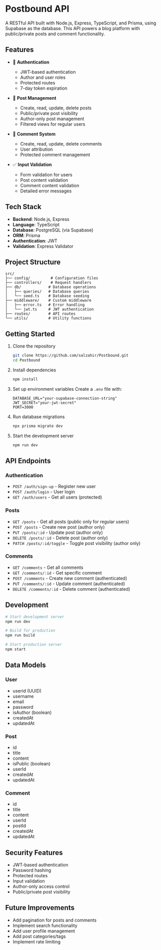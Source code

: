 # Postbound API

A RESTful API built with Node.js, Express, TypeScript, and Prisma, using Supabase as the database. This API powers a blog platform with public/private posts and comment functionality.

## Features

- 🔐 **Authentication**
  - JWT-based authentication
  - Author and user roles
  - Protected routes
  - 7-day token expiration

- 📝 **Post Management**
  - Create, read, update, delete posts
  - Public/private post visibility
  - Author-only post management
  - Filtered views for regular users

- 💬 **Comment System**
  - Create, read, update, delete comments
  - User attribution
  - Protected comment management

- ✅ **Input Validation**
  - Form validation for users
  - Post content validation
  - Comment content validation
  - Detailed error messages

## Tech Stack

- **Backend**: Node.js, Express
- **Language**: TypeScript
- **Database**: PostgreSQL (via Supabase)
- **ORM**: Prisma
- **Authentication**: JWT
- **Validation**: Express Validator

## Project Structure

```
src/
├── config/         # Configuration files
├── controllers/    # Request handlers
├── db/            # Database operations
│   ├── queries/   # Database queries
│   └── seed.ts    # Database seeding
├── middleware/    # Custom middleware
│   ├── error.ts   # Error handling
│   └── jwt.ts     # JWT authentication
├── routes/        # API routes
└── utils/         # Utility functions
```

## Getting Started

1. Clone the repository
   ```bash
   git clone https://github.com/salzahir/Postbound.git
   cd Postbound
   ```

2. Install dependencies
   ```bash
   npm install
   ```

3. Set up environment variables
   Create a `.env` file with:
   ```
   DATABASE_URL="your-supabase-connection-string"
   JWT_SECRET="your-jwt-secret"
   PORT=3000
   ```

4. Run database migrations
   ```bash
   npx prisma migrate dev
   ```

5. Start the development server
   ```bash
   npm run dev
   ```

## API Endpoints

### Authentication
- `POST /auth/sign-up` - Register new user
- `POST /auth/login` - User login
- `GET /auth/users` - Get all users (protected)

### Posts
- `GET /posts` - Get all posts (public only for regular users)
- `POST /posts` - Create new post (author only)
- `PUT /posts/:id` - Update post (author only)
- `DELETE /posts/:id` - Delete post (author only)
- `PATCH /posts/:id/toggle` - Toggle post visibility (author only)

### Comments
- `GET /comments` - Get all comments
- `GET /comments/:id` - Get specific comment
- `POST /comments` - Create new comment (authenticated)
- `PUT /comments/:id` - Update comment (authenticated)
- `DELETE /comments/:id` - Delete comment (authenticated)

## Development

```bash
# Start development server
npm run dev

# Build for production
npm run build

# Start production server
npm start
```

## Data Models

### User
- userid (UUID)
- username
- email
- password
- isAuthor (boolean)
- createdAt
- updatedAt

### Post
- id
- title
- content
- isPublic (boolean)
- userId
- createdAt
- updatedAt

### Comment
- id
- title
- content
- userId
- postId
- createdAt
- updatedAt

## Security Features

- JWT-based authentication
- Password hashing
- Protected routes
- Input validation
- Author-only access control
- Public/private post visibility

## Future Improvements

- Add pagination for posts and comments
- Implement search functionality
- Add user profile management
- Add post categories/tags
- Implement rate limiting
